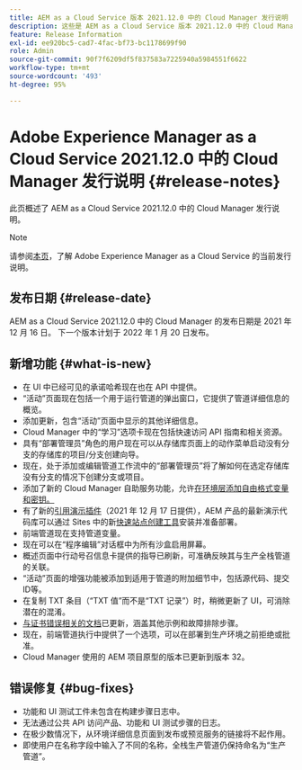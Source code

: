 ```yaml
---
title: AEM as a Cloud Service 版本 2021.12.0 中的 Cloud Manager 发行说明
description: 这些是 AEM as a Cloud Service 版本 2021.12.0 中的 Cloud Manager 发行说明。
feature: Release Information
exl-id: ee920bc5-cad7-4fac-bf73-bc1178699f90
role: Admin
source-git-commit: 90f7f6209df5f837583a7225940a5984551f6622
workflow-type: tm+mt
source-wordcount: '493'
ht-degree: 95%

---
```


# Adobe Experience Manager as a Cloud Service 2021.12.0 中的 Cloud Manager 发行说明 {#release-notes}

此页概述了 AEM as a Cloud Service 2021.12.0 中的 Cloud Manager 发行说明。

>[!NOTE]
>
>请参阅[本页](/help/release-notes/release-notes-cloud/release-notes-current.md)，了解 Adobe Experience Manager as a Cloud Service 的当前发行说明。

## 发布日期 {#release-date}

AEM as a Cloud Service 2021.12.0 中的 Cloud Manager 的发布日期是 2021 年 12 月 16 日。 下一个版本计划于 2022 年 1 月 20 日发布。

## 新增功能 {#what-is-new}

* 在 UI 中已经可见的承诺哈希现在也在 API 中提供。
* “活动”页面现在包括一个用于运行管道的弹出窗口，它提供了管道详细信息的概览。
* 添加更新，包含“活动”页面中显示的其他详细信息。
* Cloud Manager 中的“学习”选项卡现在包括快速访问 API 指南和相关资源。
* 具有“部署管理员”角色的用户现在可以从存储库页面上的动作菜单启动没有分支的存储库的项目/分支创建向导。
* 现在，处于添加或编辑管道工作流中的“部署管理员”将了解如何在选定存储库没有分支的情况下创建分支或项目。
* 添加了新的 Cloud Manager 自助服务功能，允许[在环境层添加自由格式变量和密钥。](/help/implementing/cloud-manager/environment-variables.md)
* 有了新的[引用演示插件](/help/journey-sites/demos-add-on/overview.md)（2021 年 12 月 17 日提供），AEM 产品的最新演示代码库可以通过 Sites 中的新[快速站点创建工具](/help/journey-sites/quick-site/overview.md)安装并准备部署。
* 前端管道现在支持管道变量。
* 现在可以在“程序编辑”对话框中为所有沙盒启用屏幕。
* 概述页面中行动号召信息卡提供的指导已刷新，可准确反映其与生产全栈管道的关联。
* “活动”页面的增强功能被添加到适用于管道的附加细节中，包括源代码、提交ID等。
* 在复制 TXT 条目（“TXT 值”而不是“TXT 记录”）时，稍微更新了 UI，可消除潜在的混淆。
* [与证书错误相关的文档](/help/implementing/cloud-manager/managing-ssl-certifications/add-ssl-certificate.md#certificate-errors)已更新，涵盖其他示例和故障排除步骤。
* 现在，前端管道执行中提供了一个选项，可以在部署到生产环境之前拒绝或批准。
* Cloud Manager 使用的 AEM 项目原型的版本已更新到版本 32。


## 错误修复 {#bug-fixes}

* 功能和 UI 测试工件未包含在构建步骤日志中。
* 无法通过公共 API 访问产品、功能和 UI 测试步骤的日志。
* 在极少数情况下，从环境详细信息页面到发布或预览服务的链接将不起作用。
* 即使用户在名称字段中输入了不同的名称，全栈生产管道仍保持命名为“生产管道”。
